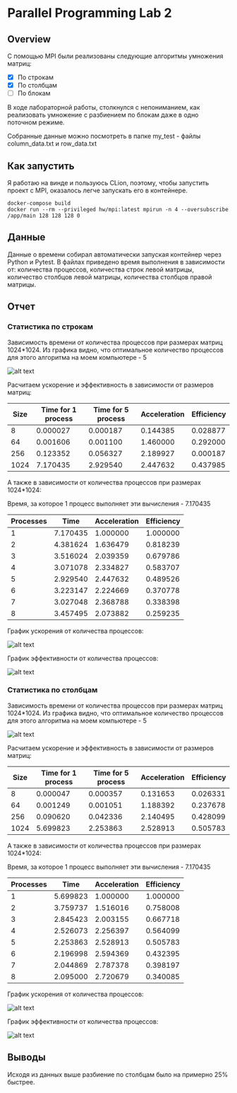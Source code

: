 # Parallel Programming Lab 2

## Overview
С помощью MPI были реализованы следующие алгоритмы умножения матриц:
- [x] По строкам
- [x] По столбцам
- [ ] По блокам

В ходе лабораторной работы, столкнулся с непониманием, 
как реализовать умножение с разбиением по блокам даже в
одно поточном режиме.

Собранные данные можно посмотреть в папке my_test - 
файлы column_data.txt и row_data.txt

## Как запустить
Я работаю на винде и пользуюсь CLion, поэтому, чтобы запустить проект с MPI,
оказалось легче запускать его в контейнере.

    docker-compose build
    docker run --rm --privileged hw/mpi:latest mpirun -n 4 --oversubscribe /app/main 128 128 128 0

## Данные
Данные о времени собирал автоматически запуская контейнер через Python и Pytest.
В файлах приведено время выполнения в зависимости от:
количества процессов, количества строк левой матрицы,
количество столбцов левой матрицы, количества столбцов правой матрицы.

## Отчет

### Статистика по строкам
Зависимость времени от количества процессов 
при размерах матриц 1024*1024. Из графика видно, что
оптимальное количество процессов для этого алгоритма
на моем компьютере - 5

![alt text](https://github.com/Dmitry-Vargin-HSE-works/ParallelProgrammingLab2/blob/master/my_test/img/by_rows/time_by_process.png?raw=true)

Расчитаем ускорение и эффективность в зависимости от размеров матриц:

| Size | Time for 1 process | Time for 5 process | Acceleration | Efficiency |
|------|--------------------|--------------------|--------------|------------|
| 8    | 0.000027           | 0.000187           | 0.144385     | 0.028877   |
| 64   | 0.001606           | 0.001100           | 1.460000     | 0.292000   |
| 256  | 0.123352           | 0.056327           | 2.189927     | 0.000187   |
| 1024 | 7.170435           | 2.929540           | 2.447632     | 0.437985   |

А также в зависимости от количества процессов при размерах 1024*1024:

Время, за которое 1 процесс выполняет эти вычисления - 7.170435

| Processes | Time     | Acceleration | Efficiency |
|-----------|----------|--------------|------------|
| 1         | 7.170435 | 1.000000     | 1.000000   |
| 2         | 4.381624 | 1.636479     | 0.818239   |
| 3         | 3.516024 | 2.039359     | 0.679786   |
| 4         | 3.071078 | 2.334827     | 0.583707   |
| 5         | 2.929540 | 2.447632     | 0.489526   |
| 6         | 3.223147 | 2.224669     | 0.370778   |
| 7         | 3.027048 | 2.368788     | 0.338398   |
| 8         | 3.457495 | 2.073882     | 0.259235   |

График ускорения от количества процессов:

![alt text](https://github.com/Dmitry-Vargin-HSE-works/ParallelProgrammingLab2/blob/master/my_test/img/by_rows/acceleration_by_proc_num.png?raw=true)

График эффективности от количества процессов:

![alt text](https://github.com/Dmitry-Vargin-HSE-works/ParallelProgrammingLab2/blob/master/my_test/img/by_rows/efficiency_by_proc_num.png?raw=true)


### Статистика по столбцам
Зависимость времени от количества процессов
при размерах матриц 1024*1024. Из графика видно, что
оптимальное количество процессов для этого алгоритма
на моем компьютере - 5

![alt text](https://github.com/Dmitry-Vargin-HSE-works/ParallelProgrammingLab2/blob/master/my_test/img/by_columns/time_by_process.png?raw=true)

Расчитаем ускорение и эффективность в зависимости от размеров матриц:

| Size | Time for 1 process | Time for 5 process | Acceleration | Efficiency |
|------|--------------------|--------------------|--------------|------------|
| 8    | 0.000047           | 0.000357           | 0.131653     | 0.026331   |
| 64   | 0.001249           | 0.001051           | 1.188392     | 0.237678   |
| 256  | 0.090620           | 0.042336           | 2.140495     | 0.428099   |
| 1024 | 5.699823           | 2.253863           | 2.528913     | 0.505783   |

А также в зависимости от количества процессов при размерах 1024*1024:

Время, за которое 1 процесс выполняет эти вычисления - 7.170435

| Processes | Time     | Acceleration | Efficiency |
|-----------|----------|--------------|------------|
| 1         | 5.699823 | 1.000000     | 1.000000   |
| 2         | 3.759737 | 1.516016     | 0.758008   |
| 3         | 2.845423 | 2.003155     | 0.667718   |
| 4         | 2.526073 | 2.256397     | 0.564099   |
| 5         | 2.253863 | 2.528913     | 0.505783   |
| 6         | 2.196998 | 2.594369     | 0.432395   |
| 7         | 2.044869 | 2.787378     | 0.398197   |
| 8         | 2.095000 | 2.720679     | 0.340085   |

График ускорения от количества процессов:

![alt text](https://github.com/Dmitry-Vargin-HSE-works/ParallelProgrammingLab2/blob/master/my_test/img/by_columns/acceleration_by_proc_num.png?raw=true)

График эффективности от количества процессов:

![alt text](https://github.com/Dmitry-Vargin-HSE-works/ParallelProgrammingLab2/blob/master/my_test/img/by_columns/efficiency_by_proc_num.png?raw=true)


## Выводы
Исходя из данных выше разбиение по столбцам было на примерно 25% быстрее.